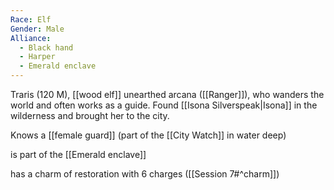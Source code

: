 ```yaml
---
Race: Elf
Gender: Male
Alliance:
  - Black hand
  - Harper
  - Emerald enclave
---
```


Traris (120 M), [[wood elf]] unearthed arcana ([[Ranger]]), who wanders the world and often works as a guide. Found [[Isona Silverspeak|Isona]] in the wilderness and brought her to the city.

Knows a [[female guard]] (part of the [[City Watch]] in water deep)

is part of the [[Emerald enclave]]


has a charm of restoration with 6 charges ([[Session 7#^charm]])




